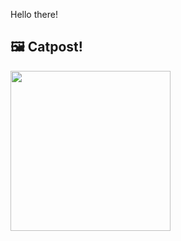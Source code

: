 Hello there!



## 🖼️ Catpost!

<sub>
    <img src="https://cdn2.thecatapi.com/images/aec.jpg" height="256">
</sub>

